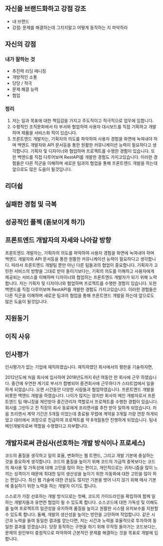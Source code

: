 ## 자신을 브랜드화하고 강점 강조

- 내 브랜드
- 강점: 문제를 해결하는데 그치지말고 어떻게 동작하는 지 파악하라

## 자신의 강점

### 내가 잘하는 것

- 추진력 리딩 매니징
- 개방적인 소통
- 당당 / 적극
- 문제 해결 능력
- 협업

### 정리

1. 저는 일과 목표에 대한 책임감을 가지고 주도적이고 적극적으로 업무에 임합니다.
2. 수평적인 조직문화에서 타 부서와 협업하여 사용자 대시보드를 직접 기획하고 개발하며 제품을 서비스화 적이 있습니다.
3. 프론트엔드 개발자는, 기획자의 의도를 파악하여 사용자 경험을 화면에 녹여내야 하며 백엔드 개발자와 API 문서등을 통한 원활한 커뮤니케이션 능력이 필요하다고 생각합니다. 기획자 및 디자이너와 협업하며 프로젝트를 수행한 경험이 있습니다. 또한 백앤드를 직접 다루어보며 RestAPI를 개발한 경험도 가지고있습니다. 이러한 경험들은 다른 직군을 이해하며 새로운 팀과의 협업을 통해 프론트엔드 개발을 하는데 앞으로도 많은 도움이 될것입니다.

## 리더쉽

## 실패한 경험 및 극복

## 성공적인 플젝 (돋보이게 하기)

## 프론트엔드 개발자의 자세와 나아갈 방향

프론트엔드 개발자는, 기획자의 의도를 파악하여 사용자 경험을 화면에 녹여내야 하며 백엔드 개발자와 API 문서등을 통한 원활한 커뮤니케이션 능력이 필요하다고 생각합니다. 따라서 프론트엔드 개발팀 뿐만 아닌 다른 팀들과의 협업이 중요합니다. 기획자가 고민한 서비스의 방향을 그대로 받아 들이기보다는, 기획의 의도를 이해하고 사용자에게 제공되는 서비스를 이해하며 디자이너와 협업하는 프론트엔드 개발자가 되기 위해 노력합니다. 저는 기획자 및 디자이너와 협업하며 프로젝트를 수행한 경험이 있습니다. 또한 백앤드를 직접 다루어보며 RestAPI를 개발한 경험도 가지고있습니다. 이러한 경험들은 다른 직군을 이해하며 새로운 팀과의 협업을 통해 프론트엔드 개발을 하는데 앞으로도 많은 도움이 될것입니다.

## 지원동기

## 이직 사유

## 인사평가

인사평가가 없는 기업에 재직하였습니다. 재직하였던 회사에서의 평판을 기술하자면,

2012년도에 처음 회사에 입사하여 2018년도까지 6년 여동안 한 회사에 근무 하였습니다. 중간에 우연한 계기로 부서가 합병되어 중견회사에 근무하다가 스타트업에서 일을 하게 되었습니다. 오랜 시간동안 다양한 사람들과 협업하였습니다. 프론트엔드 개발을 비롯한 백엔드 개발을 하였습니다. 나이가 많지는 않지만 회사의 메인 개발자로서 프론트엔드 팀 매니징을 제안받아 중간관리자 역할로서 프로젝트를 수행한 경험이 있습니다. 회사를 그만두고 전 직장의 회사 동료에게 프리랜서를 추천 받아 일하게 되었습니다. 처음 프리랜서 계약 기간은 5개월 이었는데 종료될 무렵에 계약을 3개월 가량 연장 하게되었고 대리에서 과장으로 진급하여 프로젝트를 약 8개월동안 진행하게 되었습니다. 팀내 메인개발자로써 역할을 수행했다고 자부합니다.

## 개발자로써 관심사(선호하는 개발 방식이나 프로세스)

코드의 품질을 생각하고 일의 효율, 변화하는 웹 트랜드, 그리고 개발 기본에 충실하는 것을 중요하게 생각합니다. 코드의 품질을 높이기 위해 코드의 가급적 중복보다는 코드의 재사용 및 가독성에 대해 고민을 많이 하는 편이고, 개인적으로는 귀차니즘을 많이 느끼는 성격이기 때문에 최대한 일의 생산성을 높이기 위한 자동화에 대한 고민을 많이 하는 편입니다. 최신 웹 기술에 대한 관심도 많지만 기본을 벗어 나지 않기 위해 매사 기본에 충실하기 위한 노력을 하는 개발자 이기도 합니다.

스스로가 가장 선호하는 개발 방식으로는 첫째, 코드의 가이드라인을 확립하여 함께 일하는 개발자들과 유연한 협업이 될 수 있도록 합니다. 소스코드에 대한 가독성 및 이해도를 높여 프로젝트의 일관성을 유지하여 품질을 높이고 원활한 시스템 유지보수를 지원할 수 있도록 합니다. 둘째, 개발의 생산성을 높이는 방안을 고민하며 작업합니다. 같은 시간과 노력을 들여 동일한 결과를 얻는다면, 저는 시간과 노력을 효율적으로 투자하여 동일한 결과를 얻겠습니다. 당장 동작하는 구현을 하기 위해 무작정 돌아가는 코드보다는, 문제의 원인부터 중점적으로 파악하여 근본적인 문제를 해결하는 것을 목표로 개발에 임합니다.
